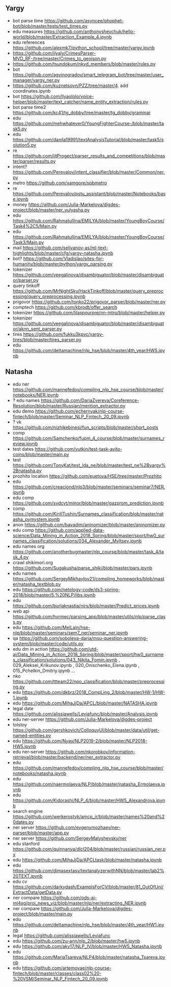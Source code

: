 
## Yargy
- bot parse time https://github.com/asyncee/phophet-bot/blob/master/tests/test_times.py
- edu measures https://github.com/anthonyshevchuk/hello-world/blob/master/Extraction_Example_4.ipynb
- edu references https://github.com/alexmk7/python_school/tree/master/yargy.ipynb
- https://github.com/ilyaly/CrimesParser-MVD_RF-/tree/master/Crimes_to_geojson.py
- https://github.com/tsundokum/nkvd_members/blob/master/rules.py
- bot https://github.com/agvinogradov/smart_telegram_bot/tree/master/user_manager/yargy_ner.py
- https://github.com/kuznetsovn/PZZ/tree/master/4. add coordinates.ipynb
- bot https://github.com/Ilyaololo/voice-helper/blob/master/text_catcher/name_entity_extraction/rules.py
- bot parse time2 https://github.com/kc41/tg_dobby/tree/master/tg_dobby/grammar 
- edu https://github.com/mehwhatever0/YoungFighterCourse-/blob/master/task5.py
- edu https://github.com/danila19991/textAnalysisTutorial/blob/master/task5/solution5.py
- re https://github.com/iitProgect/parser_results_and_competitions/blob/master/parser/results.py
- intent? https://github.com/Perevalov/intent_classifier/blob/master/Common/ner.py
- metro https://github.com/xamgore/spbmetro
- re https://github.com/Perevalov/pstu_assistant/blob/master/Notebooks/base.ipynb
- money https://github.com/Julia-Markelova/digdes-project/blob/master/ner_yulyasha.py
- edu https://github.com/Rahmatullina/EMILYA/blob/master/YoungBoyCourse/Task4%2C5/Main.py
- edu https://github.com/Rahmatullina/EMILYA/blob/master/YoungBoyCourse/Task3/Main.py
- mail https://github.com/selivanov-as/ml-text-highlights/blob/master/cfg/yargy-natasha.ipynb
- bot? https://github.com/Vladislao/sites-for-humanity/blob/master/python/yargy_parsing.py
- tokenizer https://github.com/veegalinova/disambiguator/blob/master/disambiguator/parser.py
- query tinkoff https://github.com/MrNightSky/HackTinkoff/blob/master/query_preprocessing/query_preprocessing.ipynb
- prigovor https://github.com/tonko22/prigovor_parser/blob/master/ner.py
- comptech https://github.com/kbrodt/offer_search
- tokenizer https://github.com/lilaspourpre/nn-intro/blob/master/helper.py
- tokenizer https://github.com/veegalinova/disambiguator/blob/master/disambiguator/aknn_sent_parser.py
- tires https://github.com/fukku3kpvc/yargy-tires/blob/master/tires_parser.py
- edu https://github.com/deltamachine/nlp_hse/blob/master/4th_year/HW5.ipynb

## Natasha
- edu ner https://github.com/mannefedov/compling_nlp_hse_course/blob/master/notebooks/NER.ipynb
- ? edu names https://github.com/DariaZvereva/Coreference-Resolution/blob/master/Russian/mention_extractor.py
- edu demo https://github.com/echernyak/nlp-course-fintech/blob/master/Seminar_NLP_Fintech_20_09.ipynb
- ? vk https://github.com/nizhikebinesi/fun_scripts/blob/master/short_posts
- comp https://github.com/Samchenko/fupm_4_course/blob/master/surnames_review.ipynb
- test dates https://github.com/yutkin/test-task-avito-coins/blob/master/main.py
- test https://github.com/TonyKat/test_lda_ne/blob/master/test_ne%2Byargy%2Bnatasha.py
- prozhito location https://github.com/euetova/HSE/tree/master/Prozhito
- edu https://github.com/creaciond/nlp3/blob/master/seminars/seminar7/NER.ipynb
- edu comp https://github.com/svdcvt/minor/blob/master/gazprom_prediction.ipynb
- comp https://github.com/KirillTushin/Surnames_classification/blob/master/natasha_pymystem.ipynb
- anon https://github.com/bavadim/aninomizer/blob/master/aninomizer.py
- edu comp https://github.com/applied-data-science/Data_Mining_in_Action_2018_Spring/blob/master/sport/hw0_surnames_classification/solutions/034_Alexander_Myltsev.ipynb
- edu names org https://github.com/anotherbugmaster/nlp_course/blob/master/task_4/task_4.py
- crawl shikimori.org https://github.com/Sugakusha/parse_shiki/blob/master/pars.ipynb
- edu names https://github.com/SergeyMikhaylov21/compling_homeworks/blob/master/natasha_textblob.py
- edu https://github.com/netology-code/ds3-spring-2018/blob/master/5.%20NLP/libs.ipynb
- edu https://github.com/burlaknastia/nirs/blob/master/Predict_prices.ipynb
- web api https://github.com/hyrmec/parsing_app/blob/master/utils/nlp/parse_class.py
- edu https://github.com/MelLain/hse-nlp/blob/master/seminars/sem7_ner/seminar_ner.ipynb
- qa https://github.com/soboleva-daria/msu-question-answering-system/blob/master/code/utils.py
- edu dm in action https://github.com/utd-ai/Data_Mining_in_Action_2018_Spring/blob/master/sport/hw0_surnames_classification/solutions/043_Nikita_Fomin.ipynb , 029_Aleksei_Krikunov.ipynb , 020_Onischenko_Elena.ipynb , 015_Pchelkin_Dmitriy.ipynb ...
- nko https://github.com/ttteam22/npo_classification/blob/master/preprocessing.py
- edu https://github.com/dkbrz/2018_CompLing_2/blob/master/HW-1/HW-1.ipynb
- edu https://github.com/MihaJjDa/APCL/blob/master/NATASHA.ipynb
- legal date https://github.com/alissiawells/Leviafunc/blob/master/Analysis.ipynb
- edu ner-server https://github.com/Julia-Markelova/digdes-project
- tolstoy https://github.com/gershkovich/ColloquyUI/blob/master/data/util/get-named-entities.py
- edu https://github.com/Nyay/NLP2019-2/blob/master/NLP2018-HW5.ipynb
- edu ner-server https://github.com/nkorobkov/information-retrieval/blob/master/backend/ner/ner_extractor.py
- edu https://github.com/mannefedov/compling_nlp_hse_course/blob/master/notebooks/natasha.ipynb
- edu https://github.com/naermolaeva/NLP/blob/master/natasha_Ermolaeva.ipynb
- edu https://github.com/Kidorashi/NLP_4/blob/master/HW5_Alexandrova.ipynb
- search engine https://github.com/werkerostyk/amcp_ir/blob/master/names%20and%20dates.py
- ner server https://github.com/evgenymozhaev/ner-parser/blob/master/app.py
- ner server https://github.com/SergeyMalyshevsky/ner
- edu stanford https://github.com/quinnanya/dlcl204/blob/master/russian/russian_ner.py
- edu https://github.com/MihaJjDa/APCLtask/blob/master/natasha.ipynb
- edu https://github.com/dimasextasy/textanalyzerwithNN/blob/master/lab2%20TEXT.ipynb
- edu cv https://github.com/darkydash/ExamplsForCV/blob/master/81_OutOfUni/ExtractData/getData.py
- ner compare https://github.com/ods-ai-ml4sg/proj_news_viz/blob/master/nlp/ner/extracting_NER.ipynb
- ner compare https://github.com/Julia-Markelova/digdes-project/blob/master/main.py
- edu https://github.com/deltamachine/nlp_hse/blob/master/4th_year/HW1.ipynb
- legal https://github.com/alissiawells/Leviafunc
- edu https://github.com/zu-ann/nlp_2/blob/master/hw5.ipynb
- edu https://github.com/akv17/NLP_IV/blob/master/HW5_Natasha.ipynb
- edu https://github.com/MariaTsareva/NLP4/blob/master/natasha_Tsareva.ipynb
- edu https://github.com/artemovae/nlp-course-fintech/blob/master/classes/class02%20-%20VSM/Seminar_NLP_Fintech_20_09.ipynb

